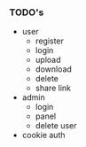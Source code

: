 ### TODO's
- user
  - register
  - login
  - upload
  - download
  - delete
  - share link
- admin
  - login
  - panel
  - delete user
- cookie auth